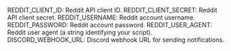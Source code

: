 REDDIT_CLIENT_ID: Reddit API client ID.
REDDIT_CLIENT_SECRET: Reddit API client secret.
REDDIT_USERNAME: Reddit account username.
REDDIT_PASSWORD: Reddit account password.
REDDIT_USER_AGENT: Reddit user agent (a string identifying your script).
DISCORD_WEBHOOK_URL: Discord webhook URL for sending notifications.
